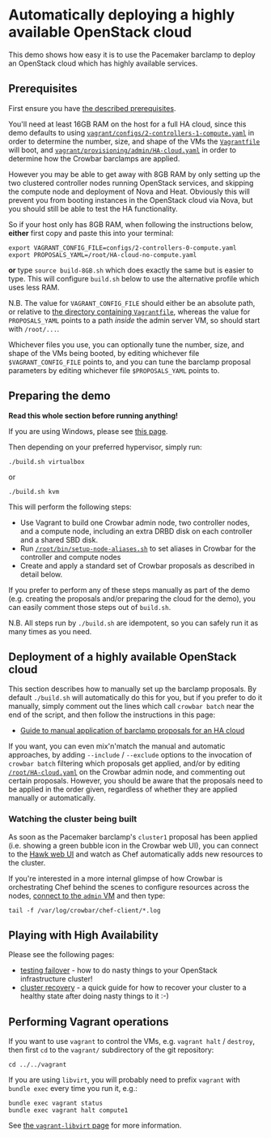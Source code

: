 # Automatically deploying a highly available OpenStack cloud

This demo shows how easy it is to use the Pacemaker barclamp to deploy
an OpenStack cloud which has highly available services.

## Prerequisites

First ensure you have
[the described prerequisites](../../docs/prerequisites.md).

You'll need at least 16GB RAM on the host for a full HA cloud,
since this demo defaults to using
[`vagrant/configs/2-controllers-1-compute.yaml`](../../vagrant/configs/2-controllers-1-compute.yaml)
in order to determine the number, size, and shape of the VMs
the [`Vagrantfile`](../../vagrant/Vagrantfile) will boot,
and
[`vagrant/provisioning/admin/HA-cloud.yaml`](../../vagrant/provisioning/admin/HA-cloud.yaml)
in order to determine how the Crowbar barclamps are applied.

However you may be able to get away with 8GB RAM by only setting up
the two clustered controller nodes running OpenStack services, and
skipping the compute node and deployment of Nova and Heat.  Obviously
this will prevent you from booting instances in the OpenStack cloud
via Nova, but you should still be able to test the HA functionality.

So if your host only has 8GB RAM, when following the instructions
below, **either** first copy and paste this into your terminal:

    export VAGRANT_CONFIG_FILE=configs/2-controllers-0-compute.yaml
    export PROPOSALS_YAML=/root/HA-cloud-no-compute.yaml

**or** type `source build-8GB.sh` which does exactly the same but is
easier to type.  This will configure `build.sh` below to use the
alternative profile which uses less RAM.

N.B. The value for `VAGRANT_CONFIG_FILE` should either be an absolute
path, or relative to
[the directory containing `Vagrantfile`](../../vagrant), whereas the
value for `PROPOSALS_YAML` points to a path *inside* the admin server
VM, so should start with `/root/...`.

Whichever files you use, you can optionally tune the number, size, and
shape of the VMs being booted, by editing whichever file
`$VAGRANT_CONFIG_FILE` points to, and you can tune the barclamp
proposal parameters by editing whichever file `$PROPOSALS_YAML` points
to.

## Preparing the demo

**Read this whole section before running anything!**

If you are using Windows, please see [this page](Windows.md).

Then depending on your preferred hypervisor, simply run:

    ./build.sh virtualbox

or

    ./build.sh kvm

This will perform the following steps:

*   Use Vagrant to build one Crowbar admin node, two controller nodes,
    and a compute node, including an extra DRBD disk on each controller
    and a shared SBD disk.
*   Run [`/root/bin/setup-node-aliases.sh`](../../vagrant/provisioning/admin/setup-node-aliases.sh)
    to set aliases in Crowbar for the controller and compute nodes
*   Create and apply a standard set of Crowbar proposals as described
    in detail below.

If you prefer to perform any of these steps manually as part of the
demo (e.g. creating the proposals and/or preparing the cloud for the
demo), you can easily comment those steps out of `build.sh`.

N.B. All steps run by `./build.sh` are idempotent, so you can safely
run it as many times as you need.

## Deployment of a highly available OpenStack cloud

This section describes how to manually set up the barclamp proposals.
By default `./build.sh` will automatically do this for you, but if you
prefer to do it manually, simply comment out the lines which call
`crowbar batch` near the end of the script, and then follow the
instructions in this page:

* [Guide to manual application of barclamp proposals for an HA cloud](manual-barclamps.md)

If you want, you can even mix'n'match the manual and automatic
approaches, by adding `--include` / `--exclude` options to the
invocation of `crowbar batch` filtering which proposals get applied,
and/or by editing
[`/root/HA-cloud.yaml`](../../vagrant/provisioning/admin/HA-cloud.yaml)
on the Crowbar admin node, and commenting out certain proposals.
However, you should be aware that the proposals need to be applied in
the order given, regardless of whether they are applied manually or
automatically.

### Watching the cluster being built

As soon as the Pacemaker barclamp's `cluster1` proposal has been
applied (i.e. showing a green bubble icon in the Crowbar web UI),
you can connect to the [Hawk web UI](https://192.168.124.81:7630)
and watch as Chef automatically adds new resources to the cluster.

If you're interested in a more internal glimpse of how Crowbar is
orchestrating Chef behind the scenes to configure resources across the
nodes,
[connect to the `admin` VM](../../docs/HOWTO.md#connecting-to-the-vms)
and then type:

    tail -f /var/log/crowbar/chef-client/*.log

## Playing with High Availability

Please see the following pages:

*   [testing failover](cluster-failover.md) - how to do nasty
    things to your OpenStack infrastructure cluster!
*   [cluster recovery](cluster-recovery.md) - a quick guide
    for how to recover your cluster to a healthy state after
    doing nasty things to it :-)

## Performing Vagrant operations

If you want to use `vagrant` to control the VMs, e.g. `vagrant halt` /
`destroy`, then first `cd` to the `vagrant/` subdirectory of the git
repository:

    cd ../../vagrant

If you are using `libvirt`, you will probably need to prefix `vagrant`
with `bundle exec` every time you run it, e.g.:

    bundle exec vagrant status
    bundle exec vagrant halt compute1

See [the `vagrant-libvirt` page](../../docs/vagrant-libvirt.md) for
more information.
